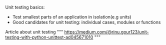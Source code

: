 Unit testing basics:
 - Test smallest parts of an application in isolation(e.g units)
 - Good candidates for unit testing: individual cases, modules or functions

Article about unit testing
""" https://medium.com/@rinu.gour123/unit-testing-with-python-unittest-ad045671010 """